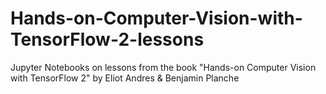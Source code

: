 # Hands-on-Computer-Vision-with-TensorFlow-2-lessons
Jupyter Notebooks on lessons from the book "Hands-on Computer Vision with TensorFlow 2" by Eliot Andres &amp; Benjamin Planche
